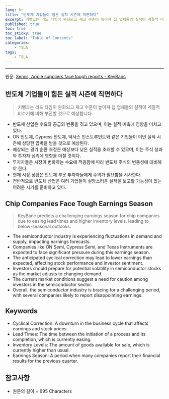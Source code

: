 ```yaml
---
lang: kr
title: "반도체 기업들이 힘든 실적 시즌에 직면하다"
excerpt: 키뱅크는 리드 타임이 완화되고 재고 수준이 높아져 칩 업체들의 실적이 계절적 비수기에 비해 부진할 것으로 예상합니다.
published: true
toc: true
toc_sticky: true
toc_label: "Table of Contents"
categories:
    - TSLA
tags:
    - TSLA
---
```


---

  원문: [Semis, Apple suppliers face tough reports - KeyBanc](https://www.investing.com/news/stock-market-news/semis-apple-suppliers-face-tough-reports--keybanc-1748985)

## 반도체 기업들이 힘든 실적 시즌에 직면하다

> 키뱅크는 리드 타임이 완화되고 재고 수준이 높아져 칩 업체들의 실적이 계절적 비수기에 비해 부진할 것으로 예상합니다.


- 반도체 산업은 수요와 공급의 변동을 겪고 있으며, 이는 실적 예측에 영향을 미치고 있다.
- ON 반도체, Cypress 반도체, 텍사스 인스트루먼트와 같은 기업들이 이번 실적 시즌에 상당한 압박을 받을 것으로 예상된다.
- 예상되는 경기 순환 조정은 예상보다 낮은 실적을 초래할 수 있으며, 이는 주식 성과와 투자자 심리에 영향을 미칠 것이다.
- 투자자들은 시장이 변화하는 수요에 적응함에 따라 반도체 주식의 변동성에 대비해야 한다.
- 현재 시장 상황은 반도체 부문 투자자들에게 주의가 필요함을 시사한다.
- 전반적으로 반도체 산업은 여러 기업들이 실망스러운 실적을 보고할 가능성이 있는 어려운 시기를 준비하고 있다.

## Chip Companies Face Tough Earnings Season

> KeyBanc predicts a challenging earnings season for chip companies due to easing lead times and higher inventory levels, leading to below-seasonal outlooks.


- The semiconductor industry is experiencing fluctuations in demand and supply, impacting earnings forecasts.
- Companies like ON Semi, Cypress Semi, and Texas Instruments are expected to face significant pressure during this earnings season.
- The anticipated cyclical correction may lead to lower earnings than expected, affecting stock performance and investor sentiment.
- Investors should prepare for potential volatility in semiconductor stocks as the market adjusts to changing demand.
- The current market conditions suggest a need for caution among investors in the semiconductor sector.
- Overall, the semiconductor industry is bracing for a challenging period, with several companies likely to report disappointing earnings.

## Keywords

- Cyclical Correction: A downturn in the business cycle that affects earnings and stock prices.
- Lead Times: The time between the initiation of a process and its completion, which is currently easing.
- Inventory Levels: The amount of goods available for sale, which is currently higher than usual.
- Earnings Season: A period when many companies report their financial results for the previous quarter.

## 참고사항

- 원문의 길이 = 695 Characters

